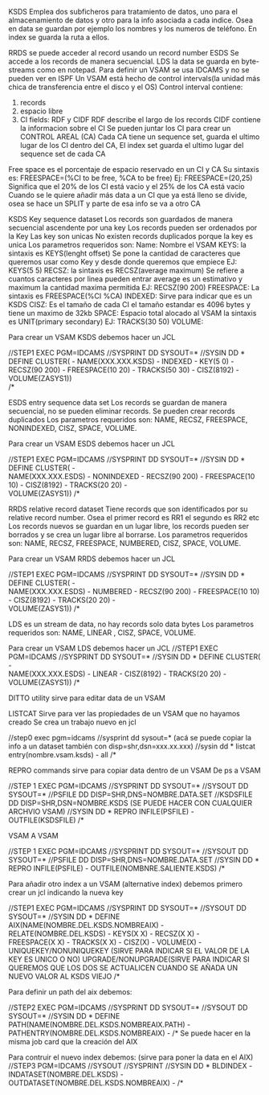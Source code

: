 KSDS Emplea dos subficheros para tratamiento de datos, uno para el almacenamiento de datos y otro para la info asociada a cada indice. Osea en data se guardan por ejemplo los nombres y los numeros de teléfono. En index se guarda la ruta a ellos.

RRDS se puede acceder al record usando un record number 
ESDS Se accede a los records de manera secuencial. 
LDS la data se guarda en byte-streams como en notepad. 
Para definir un VSAM se usa IDCAMS y no se pueden ver en ISPF
Un VSAM está hecho de control intervals(la unidad más chica de transferencia entre el disco  y el OS)
Control interval contiene:
1. records
2. espacio libre
3. CI fields: RDF y CIDF
   RDF describe el largo de los records
   CIDF contiene la informacion sobre el CI 
Se pueden juntar los CI para crear un CONTROL AREAL (CA)
Cada CA tiene un sequence set, guarda el ultimo lugar de los CI dentro del CA, El index set guarda el ultimo lugar del sequence set de cada CA 

Free space es el porcentaje de espacio reservado en un CI y CA
Su sintaxis es: FREESPACE=(%CI to be free, %CA to be free)
Ej: FREESPACE=(20,25) Significa que el 20% de los CI está vacio y el 25% de los CA está vacio 
Cuando se le quiere añadir más data a un CI que ya está lleno se divide, osea se hace un SPLIT y parte de esa info se va a otro CA 


KSDS Key sequence dataset 
Los records son guardados de manera secuencial ascendente por una key
Los records pueden ser ordenados por la Key
Las key son unicas
No existen records duplicados porque la key es unica 
Los parametros requeridos son:
Name: Nombre el VSAM
KEYS: la sintaxis es KEYS(lenght offset) Se pone la cantidad de caracteres que queremos usar como Key y desde donde queremos que empiece EJ: KEYS(5 5)
RECSZ: la sintaxis es RECSZ(average maximum) Se refiere a cuantos caracteres por linea pueden entrar average es un estimativo y maximum la cantidad maxima permitida EJ: RECSZ(90 200)
FREESPACE: La sintaxis es FREESPACE(%CI %CA)
INDEXED: Sirve para indicar que es un KSDS
CISZ: Es el tamaño de cada CI el tamaño estandar es 4096 bytes y tiene un maximo de 32kb
SPACE: Espacio total alocado al VSAM la sintaxis es UNIT(primary secondary) EJ: TRACKS(30 50)
VOLUME: 

Para crear un VSAM KSDS debemos hacer un JCL

//STEP1 EXEC PGM=IDCAMS
//SYSPRINT DD SYSOUT=*
//SYSIN DD *
	DEFINE CLUSTER(         -
	NAME(XXX.XXX.KSDS)      - 
	INDEXED			-
	KEY(5 0)		-
	RECSZ(90 200)		-
	FREESPACE(10 20)	-
	TRACKS(50 30)		-
	CISZ(8192)		-		
	VOLUME(ZASYS1))		
/*

ESDS entry sequence data set 
Los records se guardan de manera secuencial, no se pueden eliminar records. Se pueden crear records duplicados
Los parametros requeridos son:
NAME, RECSZ, FREESPACE, NONINDEXED, CISZ, SPACE, VOLUME. 
 
Para crear un VSAM ESDS debemos hacer un JCL

//STEP1 EXEC PGM=IDCAMS
//SYSPRINT DD SYSOUT=*
//SYSIN DD *
	DEFINE CLUSTER(		-	
	NAME(XXX.XXX.ESDS)	-
	NONINDEXED		-
	RECSZ(90 200)		-
	FREESPACE(10 10)	-
	CISZ(8192)		-
	TRACKS(20 20)		-	
	VOLUME(ZASYS1))
/*		

RRDS relative record dataset
Tiene records que son identificados por su relative record number. Osea el primer record es RR1 el segundo es RR2 etc
Los records nuevos se guardan en un lugar libre, los records pueden ser borrados y se crea un lugar libre al borrarse. 
Los parametros requeridos son:
NAME, RECSZ, FREESPACE, NUMBERED, CISZ, SPACE, VOLUME. 

Para crear un VSAM RRDS debemos hacer un JCL

//STEP1 EXEC PGM=IDCAMS
//SYSPRINT DD SYSOUT=*
//SYSIN DD *
	DEFINE CLUSTER(		-	
	NAME(XXX.XXX.ESDS)	-
	NUMBERED		-
	RECSZ(90 200)		-
	FREESPACE(10 10)	-
	CISZ(8192)		-
	TRACKS(20 20)		-	
	VOLUME(ZASYS1))
/*		
 
LDS es un stream de data, no  hay records solo data bytes 
Los parametros requeridos son:
NAME, LINEAR , CISZ, SPACE, VOLUME. 

Para crear un VSAM LDS debemos hacer un JCL
//STEP1 EXEC PGM=IDCAMS
//SYSPRINT DD SYSOUT=*
//SYSIN DD *
	DEFINE CLUSTER(		-	
	NAME(XXX.XXX.ESDS)	-
	LINEAR		-
	CISZ(8192)		-
	TRACKS(20 20)		-	
	VOLUME(ZASYS1))
/*		

DITTO utility sirve para editar data de un VSAM

LISTCAT Sirve para ver las propiedades de un VSAM que no hayamos creado
Se crea un trabajo nuevo en jcl 

//step0 exec pgm=idcams
//sysprint dd sysout=*  (acá se puede copiar la info a un dataset también con disp=shr,dsn=xxx.xx.xxx)
//sysin dd *
	listcat entry(nombre.vsam.ksds) -
	all
/*


REPRO commands sirve para copiar data dentro de un VSAM
De ps a VSAM 

//STEP 1 EXEC PGM=IDCAMS
//SYSPRINT DD SYSOUT=*
//SYSOUT DD SYSOUT=*
//PSFILE DD DISP=SHR,DNS=NOMBRE.DATA.SET
//KSDSFILE DD DISP=SHR,DSN=NOMBRE.KSDS (SE PUEDE HACER CON CUALQUIER ARCHVIO VSAM)
//SYSIN DD *
	REPRO INFILE(PSFILE) -
	OUTFILE(KSDSFILE)
/*

VSAM A VSAM

//STEP 1 EXEC PGM=IDCAMS
//SYSPRINT DD SYSOUT=*
//SYSOUT DD SYSOUT=*
//PSFILE DD DISP=SHR,DNS=NOMBRE.DATA.SET
//SYSIN DD *
	REPRO INFILE(PSFILE) -
	OUTFILE(NOMBNRE.SALIENTE.KSDS)
/*


Para añadir otro index a un VSAM (alternative index) debemos primero crear un jcl indicando la nueva key

//STEP1 EXEC PGM=IDCAMS
//SYSPRINT DD SYSOUT=*
//SYSOUT DD SYSOUT=*
//SYSIN DD *
	DEFINE AIX(NAME(NOMBRE.DEL.KSDS.NOMBREAIX) -
	RELATE(NOMBRE.DEL.KSDS) -
	KEYS(X X) - 
	RECSZ(X X) - 	
	FREESPACE(X X) -
	TRACKS(X X)	-
	CISZ(X)	-
	VOLUME(X)	-
	UNIQUEKEY/NONUNIQUEKEY (SIRVE PARA INDICAR SI EL VALOR DE LA KEY ES UNICO O NO)
	UPGRADE/NONUPGRADE(SIRVE PARA INDICAR SI QUEREMOS QUE LOS DOS SE ACTUALICEN CUANDO SE AÑADA UN NUEVO VALOR AL KSDS VIEJO
/*

Para definir un path del aix debemos:

//STEP2 EXEC PGM=IDCAMS
//SYSPRINT DD SYSOUT=*
//SYSOUT DD SYSOUT=*
//SYSIN DD *
	DEFINE PATH(NAME(NOMBRE.DEL.KSDS.NOMBREAIX.PATH) -
	PATHENTRY(NOMBRE.DEL.KSDS.NOMBREAIX)		-
/*
Se puede hacer en la misma job card que la creación del AIX

Para contruir el nuevo index debemos: (sirve para poner la data en el AIX)
//STEP3 PGM=IDCAMS
//SYSOUT 
//SYSPRINT 
//SYSIN DD *
	BLDINDEX	-	
	INDATASET(NOMBRE.DEL.KSDS)	-	
	OUTDATASET(NOMBRE.DEL.KSDS.NOMBREAIX)	-
/*
	 
